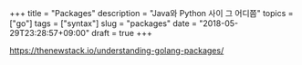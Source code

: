 +++
title = "Packages"
description = "Java와 Python 사이 그 어디쯤"
topics = ["go"]
tags = ["syntax"]
slug = "packages"
date = "2018-05-29T23:28:57+09:00"
draft = true
+++

https://thenewstack.io/understanding-golang-packages/

